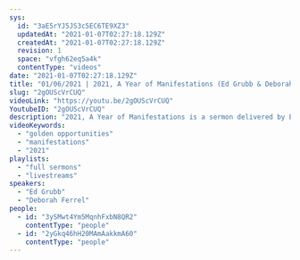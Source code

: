 ```yaml
---
sys:
  id: "3aE5rYJ5JS3c5EC6TE9XZ3"
  updatedAt: "2021-01-07T02:27:18.129Z"
  createdAt: "2021-01-07T02:27:18.129Z"
  revision: 1
  space: "vfgh62eq5a4k"
  contentType: "videos"
date: "2021-01-07T02:27:18.129Z"
title: "01/06/2021 | 2021, A Year of Manifestations (Ed Grubb & Deborah Ferrel)"
slug: "2gOUScVrCUQ"
videoLink: "https://youtu.be/2gOUScVrCUQ"
YoutubeID: "2gOUScVrCUQ"
description: "2021, A Year of Manifestations is a sermon delivered by Ed Grubb and Deborah Ferrel on January 6th, 2020 at Freedom Fellowship Church International."
videoKeywords:
  - "golden opportunities"
  - "manifestations"
  - "2021"
playlists:
  - "full sermons"
  - "livestreams"
speakers:
  - "Ed Grubb"
  - "Deborah Ferrel"
people:
  - id: "3ySMwt4Ym5MqnhFxbN8QR2"
    contentType: "people"
  - id: "2yGkq46hH20MAmAakkmA60"
    contentType: "people"
---
```

